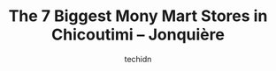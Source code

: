---
layout: ampstory
image: https://i0.wp.com/www.auto.or.id/wp-content/uploads/2023/06/deserres-chicoutimi-0-chicoutimi-jonquic3a8re-1686327562.jpeg?resize=640,853
author: techidn
featured: false
description: Chicoutimi – Jonquière, Quebec, Canada is a haven for Mony Mart enthusiasts, boasting an impressive array of 7 top-notch establishments. Whether youre a seasoned connoisseur or simply cu
title: The 7 Biggest Mony Mart Stores in Chicoutimi – Jonquière
cover:
   title: The 7 Biggest Mony Mart Stores in Chicoutimi – Jonquière
   subtitle: AUTO.OR.ID
   background: https://www.auto.or.id/wp-content/uploads/2023/06/deserres-chicoutimi-0-chicoutimi-jonquic3a8re-1686327562.jpeg

pages: 
 - layout: thirds
   top: <h1>#1 IGA Supermarket Mellon Inc.</h1>
   bottom: "<p>Lack many good ingredients. They offer a lot of already prepared food but some basic (arborio rice for exemple) is missing.</p>"
   background: https://www.auto.or.id/wp-content/uploads/2023/06/deserres-chicoutimi-1-chicoutimi-jonquic3a8re-1686327564.jpeg
   backgroundblur: true
 - layout: thirds
   top: <h1>#2 Archambault</h1>
   bottom: "<p>1120 Bd Talbot, Chicoutimi, QC G7H 7R2, Canada</p>"
   background: https://www.auto.or.id/wp-content/uploads/2023/06/deserres-chicoutimi-2-chicoutimi-jonquic3a8re-1686327566.jpeg
   cta:
      link: https://www.auto.or.id/the-7-biggest-mony-mart-stores-in-chicoutimi-jonquiere/
      text: The 7 Biggest Mony Mart Stores in Chicoutimi – Jonquière
 - layout: thirds
   top: <h1>#3 DeSerres Chicoutimi</h1>
   bottom: "<p>1830 Bd Talbot, Chicoutimi, QC G7H 7Y2, Canada</p>"
   background: https://images.unsplash.com/photo-1602343858784-d837e63a79c1?ixlib=rb-4.0.3&ixid=MnwxMjA3fDB8MHxwaG90by1wYWdlfHx8fGVufDB8fHx8&auto=format&fit=crop&w=640&h=853&q=80
   cta:
      link: https://www.auto.or.id/the-7-biggest-mony-mart-stores-in-chicoutimi-jonquiere/
      text: The 7 Biggest Mony Mart Stores in Chicoutimi – Jonquière
 - layout: thirds
   top: <h1>#4 Friperie de Coderr (La)</h1>
   bottom: "<p>1564 Bd Talbot, Chicoutimi, QC G7H 4C2, Canada</p>"
   background: https://images.unsplash.com/photo-1632275232150-428816910c50?ixlib=rb-4.0.3&ixid=MnwxMjA3fDB8MHxwaG90by1wYWdlfHx8fGVufDB8fHx8&auto=format&fit=crop&w=640&h=853&q=80
   cta:
      link: https://www.auto.or.id/the-7-biggest-mony-mart-stores-in-chicoutimi-jonquiere/
      text: The 7 Biggest Mony Mart Stores in Chicoutimi – Jonquière
 - layout: thirds
   top: <h1>#5 Bentley</h1>
   bottom: "<p>1401 Bd Talbot, Chicoutimi, QC G7H 5N6, Canada</p>"
   background: https://images.unsplash.com/photo-1607120349427-e3146fe0a68f?ixlib=rb-4.0.3&ixid=MnwxMjA3fDB8MHxwaG90by1wYWdlfHx8fGVufDB8fHx8&auto=format&fit=crop&w=640&h=853&q=80
   cta:
      link: https://www.auto.or.id/the-7-biggest-mony-mart-stores-in-chicoutimi-jonquiere/
      text: The 7 Biggest Mony Mart Stores in Chicoutimi – Jonquière
 - layout: thirds
   top: <h1>#6 Western Union Agent Location</h1>
   bottom: "<p>Wal Mart, 1451 Bd Talbot Suite 1, Chicoutimi, Quebec G7H 5N8, Canada</p>"
   background: https://images.unsplash.com/photo-1636325778435-585ed877d753?ixlib=rb-4.0.3&ixid=MnwxMjA3fDB8MHxwaG90by1wYWdlfHx8fGVufDB8fHx8&auto=format&fit=crop&w=640&h=853&q=80
   cta:
      link: https://www.auto.or.id/the-7-biggest-mony-mart-stores-in-chicoutimi-jonquiere/
      text: The 7 Biggest Mony Mart Stores in Chicoutimi – Jonquière
 - layout: thirds
   top: <h1>#7 Marche Aux Puces</h1>
   bottom: "<p>1369 Bd du Saguenay E, Chicoutimi, QC G7H 1G9, Canada</p>"
   background: https://images.unsplash.com/photo-1560402974-01f2b0209512?ixlib=rb-4.0.3&ixid=MnwxMjA3fDB8MHxwaG90by1wYWdlfHx8fGVufDB8fHx8&auto=format&fit=crop&w=640&h=853&q=80
   cta:
      link: https://www.auto.or.id/the-7-biggest-mony-mart-stores-in-chicoutimi-jonquiere/
      text: The 7 Biggest Mony Mart Stores in Chicoutimi – Jonquière
 - layout: thirds
   middle: Continue reading...
   background: https://images.unsplash.com/photo-1618156903850-a0277427c567?ixlib=rb-4.0.3&ixid=MnwxMjA3fDB8MHxwaG90by1wYWdlfHx8fGVufDB8fHx8&auto=format&fit=crop&w=640&h=853&q=80
   cta:
      link: https://www.auto.or.id/the-7-biggest-mony-mart-stores-in-chicoutimi-jonquiere/
      text: The 7 Biggest Mony Mart Stores in Chicoutimi – Jonquière

---
